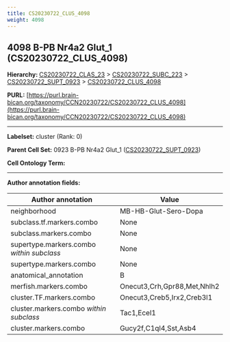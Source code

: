 ```yaml
---
title: CS20230722_CLUS_4098
weight: 4098
---
```

## 4098 B-PB Nr4a2 Glut_1 (CS20230722_CLUS_4098)
<b>Hierarchy: </b>
[CS20230722_CLAS_23](../CS20230722_CLAS_23) >
[CS20230722_SUBC_223](../CS20230722_SUBC_223) >
[CS20230722_SUPT_0923](../CS20230722_SUPT_0923) >
[CS20230722_CLUS_4098](../CS20230722_CLUS_4098)

**PURL:** [https://purl.brain-bican.org/taxonomy/CCN20230722/CS20230722_CLUS_4098](https://purl.brain-bican.org/taxonomy/CCN20230722/CS20230722_CLUS_4098)

---


**Labelset:** cluster (Rank: 0)

**Parent Cell Set:** 0923 B-PB Nr4a2 Glut_1 ([CS20230722_SUPT_0923](../CS20230722_SUPT_0923))



**Cell Ontology Term:** 

[MARKER GENES.]: #


---

[TRANSFERRED ANNOTATIONS.]: #


[AUTHOR ANNOTATION FIELDS.]: #


**Author annotation fields:**

| Author annotation | Value |
|-------------------|-------|
|neighborhood|MB-HB-Glut-Sero-Dopa|
|subclass.tf.markers.combo|None|
|subclass.markers.combo|None|
|supertype.markers.combo _within subclass_|None|
|supertype.markers.combo|None|
|anatomical_annotation|B|
|merfish.markers.combo|Onecut3,Crh,Gpr88,Met,Nhlh2|
|cluster.TF.markers.combo|Onecut3,Creb5,Irx2,Creb3l1|
|cluster.markers.combo _within subclass_|Tac1,Ecel1|
|cluster.markers.combo|Gucy2f,C1ql4,Sst,Asb4|
